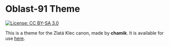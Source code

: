# Oblast-91 Theme
[![License: CC BY-SA 3.0](https://img.shields.io/badge/License-CC%20BY--SA%203.0-lightgrey.svg)](https://creativecommons.org/licenses/by-sa/3.0/)

This is a theme for the Zlatá Klec canon, made by **chamik**. It is available for use [here](http://scp-cs.wikidot.com/component:oblast-91). 
